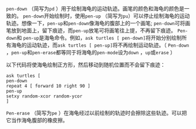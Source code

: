 `pen-down` （简写为`pd` ）用于绘制海龟的运动轨迹。画笔的颜色和海龟的颜色是一致的。 `pen-down`开始绘制时，使用`pen-up` （简写为`pu`）可以停止绘制海龟的运动轨迹。想像一下，`pen-up`和`pen-down`像海龟的腹部上的一个画笔; `pen-down`可将画笔放到地面上，留下痕迹，而`pen-up`放笔可将画笔往上提，不再留下痕迹。 `Pen-down`和 `pen-up`是海龟命令。例如，`ask turtles [ pen-down]`将开始分别绘制所有海龟的运动轨迹，而`ask turtles [ pen-up]`将不再绘制运动轨迹。（ `Pen-down` ，`pen-up`和`pen-erase`都等同于将海龟的`pen-mode`设为`down` ，`up`或`erase` ）

以下代码将使海龟绘制正方形，然后移动到随机位置而不会留下痕迹：


    ask turtles [
    pen-down
    repeat 4 [ forward 10 right 90 ]
    pen-up
    setxy random-xcor random-ycor
    ]


`Pen-erase` （简写为`pe` ）在海龟经过以前绘制的轨迹时会擦除这些轨迹。可以把它当作海龟腹部的橡皮擦。
